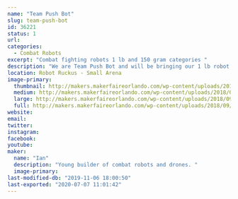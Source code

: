 ```yaml
---
name: "Team Push Bot"
slug: team-push-bot
id: 36221
status: 1
url: 
categories:
  - Combat Robots
excerpt: "Combat fighting robots 1 lb and 150 gram categories "
description: "We are Team Push Bot and will be bringing our 1 lb robot Tetanus and our 150 gram robot name Micro Mauler."
location: Robot Ruckus - Small Arena
image-primary:
  thumbnail: http://makers.makerfaireorlando.com/wp-content/uploads/2018/09/20180903_110240-150x150.jpg
  medium: http://makers.makerfaireorlando.com/wp-content/uploads/2018/09/20180903_110240-300x169.jpg
  large: http://makers.makerfaireorlando.com/wp-content/uploads/2018/09/20180903_110240-1024x576.jpg
  full: http://makers.makerfaireorlando.com/wp-content/uploads/2018/09/20180903_110240.jpg
website: 
email: 
twitter: 
instagram: 
facebook: 
youtube: 
maker:
  name: "Ian"
  description: "Young builder of combat robots and drones. "
  image-primary: 
last-modified-db: "2019-11-06 18:00:50"
last-exported: "2020-07-07 11:01:42"
---
```

